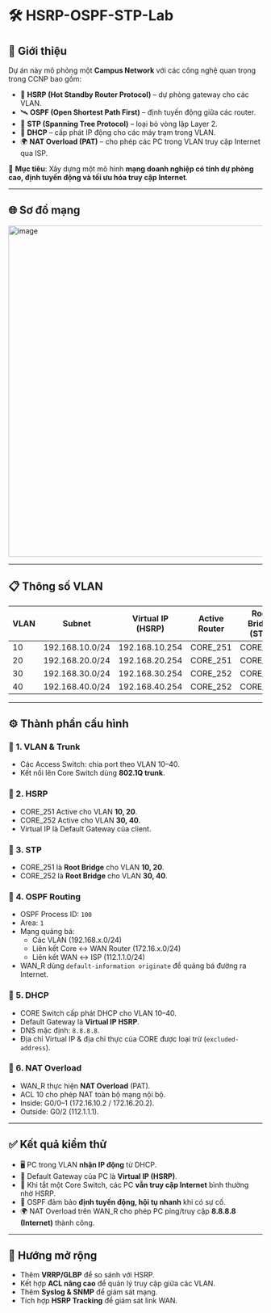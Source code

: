# 🛠️ HSRP-OSPF-STP-Lab

## 📌 Giới thiệu
Dự án này mô phỏng một **Campus Network** với các công nghệ quan trọng trong CCNP bao gồm:

- 🔄 **HSRP (Hot Standby Router Protocol)** – dự phòng gateway cho các VLAN.  
- 🛰️ **OSPF (Open Shortest Path First)** – định tuyến động giữa các router.  
- 🌳 **STP (Spanning Tree Protocol)** – loại bỏ vòng lặp Layer 2.  
- 📡 **DHCP** – cấp phát IP động cho các máy trạm trong VLAN.  
- 🌍 **NAT Overload (PAT)** – cho phép các PC trong VLAN truy cập Internet qua ISP.  

🎯 **Mục tiêu**: Xây dựng một mô hình **mạng doanh nghiệp có tính dự phòng cao, định tuyến động và tối ưu hóa truy cập Internet**.

---

## 🌐 Sơ đồ mạng
<img width="891" height="656" alt="image" src="https://github.com/user-attachments/assets/6ae2e463-c7a5-416c-9104-03e90cb9d228" />


---

## 📋 Thông số VLAN
| VLAN | Subnet            | Virtual IP (HSRP) | Active Router | Root Bridge (STP) |
|------|------------------|-------------------|---------------|-------------------|
| 10   | 192.168.10.0/24  | 192.168.10.254    | CORE_251      | CORE_251          |
| 20   | 192.168.20.0/24  | 192.168.20.254    | CORE_251      | CORE_251          |
| 30   | 192.168.30.0/24  | 192.168.30.254    | CORE_252      | CORE_252          |
| 40   | 192.168.40.0/24  | 192.168.40.254    | CORE_252      | CORE_252          |

---

## ⚙️ Thành phần cấu hình

### 🔹 1. VLAN & Trunk
- Các Access Switch: chia port theo VLAN 10–40.  
- Kết nối lên Core Switch dùng **802.1Q trunk**.  

### 🔹 2. HSRP
- CORE_251 Active cho VLAN **10, 20**.  
- CORE_252 Active cho VLAN **30, 40**.  
- Virtual IP là Default Gateway của client.  

### 🔹 3. STP
- CORE_251 là **Root Bridge** cho VLAN **10, 20**.  
- CORE_252 là **Root Bridge** cho VLAN **30, 40**.  

### 🔹 4. OSPF Routing
- OSPF Process ID: `100`  
- Area: `1`  
- Mạng quảng bá:  
  - Các VLAN (192.168.x.0/24)  
  - Liên kết Core ↔ WAN Router (172.16.x.0/24)  
  - Liên kết WAN ↔ ISP (112.1.1.0/24)  
- WAN_R dùng `default-information originate` để quảng bá đường ra Internet.  

### 🔹 5. DHCP
- CORE Switch cấp phát DHCP cho VLAN 10–40.  
- Default Gateway là **Virtual IP HSRP**.  
- DNS mặc định: `8.8.8.8`.  
- Địa chỉ Virtual IP & địa chỉ thực của CORE được loại trừ (`excluded-address`).  

### 🔹 6. NAT Overload
- WAN_R thực hiện **NAT Overload** (PAT).  
- ACL 10 cho phép NAT toàn bộ mạng nội bộ.  
- Inside: G0/0–1 (172.16.10.2 / 172.16.20.2).  
- Outside: G0/2 (112.1.1.1).  

---

## ✅ Kết quả kiểm thử
- 🖥️ PC trong VLAN **nhận IP động** từ DHCP.  
- 📡 Default Gateway của PC là **Virtual IP (HSRP)**.  
- 🔄 Khi tắt một Core Switch, các PC **vẫn truy cập Internet** bình thường nhờ HSRP.  
- 📍 OSPF đảm bảo **định tuyến động, hội tụ nhanh** khi có sự cố.  
- 🌍 NAT Overload trên WAN_R cho phép PC ping/truy cập **8.8.8.8 (Internet)** thành công.  

---

## 🚀 Hướng mở rộng
- Thêm **VRRP/GLBP** để so sánh với HSRP.  
- Kết hợp **ACL nâng cao** để quản lý truy cập giữa các VLAN.  
- Thêm **Syslog & SNMP** để giám sát mạng.  
- Tích hợp **HSRP Tracking** để giám sát link WAN.  

